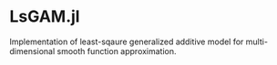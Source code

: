 # LsGAM.jl
Implementation of least-sqaure generalized additive model for multi-dimensional smooth function approximation.
